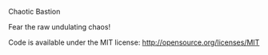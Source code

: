 Chaotic Bastion 

Fear the raw undulating chaos!

Code is available under the MIT license: http://opensource.org/licenses/MIT
